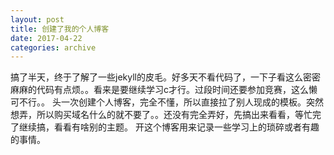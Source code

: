 ```yaml
---
layout: post
title: 创建了我的个人博客
date: 2017-04-22
categories: archive
---
```

搞了半天，终于了解了一些jekyll的皮毛。好多天不看代码了，一下子看这么密密麻麻的代码有点烦。。看来是要继续学习c才行。过段时间还要参加竞赛，这么懒可不行。。
头一次创建个人博客，完全不懂，所以直接拉了别人现成的模板。突然想弄，所以购买域名什么的就不要了。。还没有完全弄好，先搞出来看看，等忙完了继续搞，看看有啥别的主题。
开这个博客用来记录一些学习上的琐碎或者有趣的事情。





